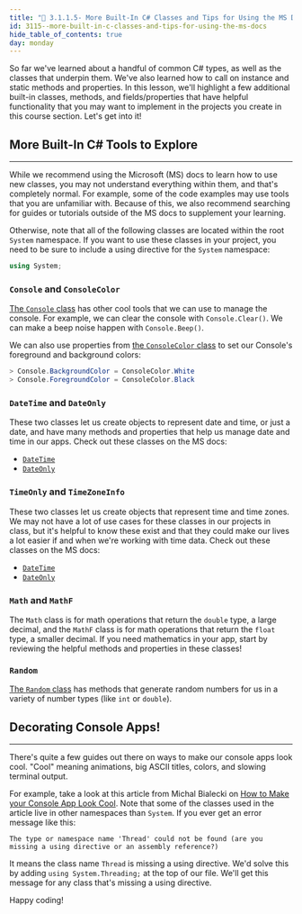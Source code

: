 ```yaml
---
title: "📓 3.1.1.5- More Built-In C# Classes and Tips for Using the MS Docs"
id: 3115--more-built-in-c-classes-and-tips-for-using-the-ms-docs
hide_table_of_contents: true
day: monday
---
```


So far we've learned about a handful of common C# types, as well as the classes that underpin them. We've also learned how to call on instance and static methods and properties. In this lesson, we'll highlight a few additional built-in classes, methods, and fields/properties that have helpful functionality that you may want to implement in the projects you create in this course section. Let's get into it!

## More Built-In C# Tools to Explore
---

While we recommend using the Microsoft (MS) docs to learn how to use new classes, you may not understand everything within them, and that's completely normal. For example, some of the code examples may use tools that you are unfamiliar with. Because of this, we also recommend searching for guides or tutorials outside of the MS docs to supplement your learning.

Otherwise, note that all of the following classes are located within the root `System` namespace. If you want to use these classes in your project, you need to be sure to include a using directive for the `System` namespace:

```csharp
using System;
```

### `Console` and `ConsoleColor`

[The `Console` class](https://learn.microsoft.com/en-us/dotnet/api/system.console?view=net-6.0) has other cool tools that we can use to manage the console. For example, we can clear the console with `Console.Clear()`. We can make a beep noise happen with `Console.Beep()`. 

We can also use properties from [the `ConsoleColor` class](https://learn.microsoft.com/en-us/dotnet/api/system.consolecolor?view=net-6.0) to set our Console's foreground and background colors:

```csharp
> Console.BackgroundColor = ConsoleColor.White
> Console.ForegroundColor = ConsoleColor.Black
```

### `DateTime` and `DateOnly`

These two classes let us create objects to represent date and time, or just a date, and have many methods and properties that help us manage date and time in our apps. Check out these classes on the MS docs:

* [`DateTime`](https://learn.microsoft.com/en-us/dotnet/api/system.datetime?view=net-6.0)
* [`DateOnly`](https://learn.microsoft.com/en-us/dotnet/api/system.dateonly?view=net-6.0)


### `TimeOnly` and `TimeZoneInfo`

These two classes let us create objects that represent time and time zones. We may not have a lot of use cases for these classes in our projects in class, but it's helpful to know these exist and that they could make our lives a lot easier if and when we're working with time data. Check out these classes on the MS docs:

* [`DateTime`](https://learn.microsoft.com/en-us/dotnet/api/system.datetime?view=net-6.0)
* [`DateOnly`](https://learn.microsoft.com/en-us/dotnet/api/system.dateonly?view=net-6.0)

### `Math` and `MathF`

The `Math` class is for math operations that return the `double` type, a large decimal, and the `MathF` class is for math operations that return the `float` type, a smaller decimal. If you need mathematics in your app, start by reviewing the helpful methods and properties in these classes!

### `Random`

[The `Random` class](https://learn.microsoft.com/en-us/dotnet/api/system.random?view=net-6.0) has methods that generate random numbers for us in a variety of number types (like `int` or `double`).  

## Decorating Console Apps!
---

There's quite a few guides out there on ways to make our console apps look cool. "Cool" meaning animations, big ASCII titles, colors, and slowing terminal output. 

For example, take a look at this article from Michal Bialecki on [How to Make your Console App Look Cool](https://www.michalbialecki.com/en/2018/05/25/how-to-make-you-console-app-look-cool/). Note that some of the classes used in the article live in other namespaces than `System`. If you ever get an error message like this:

```
The type or namespace name 'Thread' could not be found (are you missing a using directive or an assembly reference?)
```

It means the class name `Thread` is missing a using directive. We'd solve this by adding `using System.Threading;` at the top of our file. We'll get this message for any class that's missing a using directive.

Happy coding!

